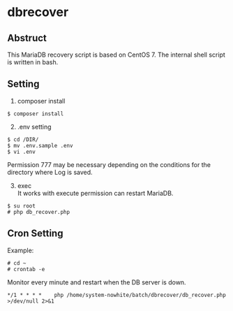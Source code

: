 # dbrecover

## Abstruct
This MariaDB recovery script is based on CentOS 7. The internal shell script is written in bash.

## Setting

1. composer install
````
$ composer install
````

2. .env setting
````
$ cd /DIR/
$ mv .env.sample .env
$ vi .env
````
Permission 777 may be necessary depending on the conditions for the directory where Log is saved.

3. exec  
It works with execute permission can restart MariaDB.

````
$ su root
# php db_recover.php
````

## Cron Setting

Example:
````
# cd ~
# crontab -e
````
Monitor every minute and restart when the DB server is down.
````
*/1 * * * *    php /home/system-nowhite/batch/dbrecover/db_recover.php >/dev/null 2>&1
````

